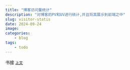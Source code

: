 ```yaml
---
title: "博客访问量统计"
description: "对博客的PV和UV进行统计,并且将其展示到前端之中"
slug: visitor-statis
date: 2024-09-24
image:
categories:
    - blog
tags:
    - todo
---
```


书接 [`上文`](/p/umami-start)
